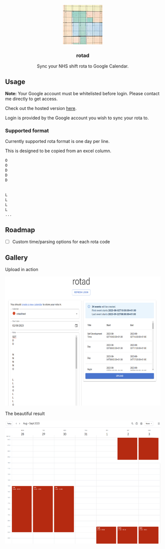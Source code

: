 <p align="center">
  <img src="./img/rotad_logo_128.png" width="128px" height="128px">
  
  <h3 align="center">rotad</h3>

  <p align="center">
    Sync your NHS shift rota to Google Calendar.
  </p>
</p>

## Usage

**Note:** Your Google account must be whitelisted before login. Please contact me directly to get access.

Check out the hosted version [here](https://tommilligan.github.io/rotad/).

Login is provided by the Google account you wish to sync your rota to.

### Supported format

Currently supported rota format is one day per line.

This is designed to be copied from an excel column.

```
O
O
D
D
D


L
L
L
L
...
```

## Roadmap

- [ ] Custom time/parsing options for each rota code

## Gallery

Upload in action

<img src="./img/rotad_upload.png" width="600px" height="420px">

The beautiful result

<img src="./img/rotad_gcal.png" width="600px" height="400px">
